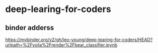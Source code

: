 # deep-learing-for-coders

## binder adderss
https://mybinder.org/v2/gh/leo-young/deep-learing-for-coders/HEAD?urlpath=%2Fvoila%2Frender%2Fbear_classifier.ipynb
